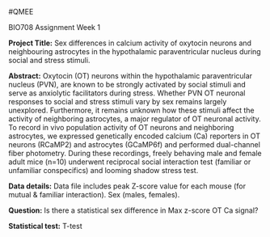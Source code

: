 #QMEE

BIO708 Assignment Week 1

**Project Title:** Sex differences in calcium activity of oxytocin neurons and neighbouring astrocytes in the hypothalamic paraventricular nucleus during social and stress stimuli.

**Abstract:** Oxytocin (OT) neurons within the hypothalamic paraventricular nucleus (PVN), are known to be strongly activated by social stimuli and serve as anxiolytic facilitators during stress. Whether PVN OT neuronal responses to social and stress stimuli vary by sex remains largely unexplored. Furthermore, it remains unknown how these stimuli affect the activity of neighboring astrocytes, a major regulator of OT neuronal activity. To record in vivo population activity of OT neurons and neighboring astrocytes, we expressed genetically encoded calcium (Ca) reporters in OT neurons (RCaMP2) and astrocytes (GCaMP6f) and performed dual-channel fiber photometry. During these recordings, freely behaving male and female adult mice (n=10) underwent reciprocal social interaction test (familiar or unfamiliar conspecifics) and looming shadow stress test.

**Data details:** Data file includes peak Z-score value for each mouse (for mutual & familiar interaction). Sex (males, females).

**Question:** Is there a statistical sex difference in Max z-score OT Ca signal?

**Statistical test:** T-test
